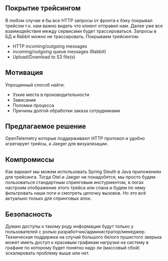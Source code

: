 ## Покрытие трейсингом

В любом случае я бы все HTTP запросы от фронта к бэку покрывал трейсом т.к. нам важно видеть что клиент отправил нам.
Далее уже все взаимодействия между сервисами будет трассироваться. Запросы в БД и Rabbit можно не трассировать.
Покрываем трейсингом: 
* HTTP incoming/outgoing messages
* incoming/outgoing queue messages (Rabbit)
* Upload/Download to S3 file(s)

## Мотивация

Упрощенный способ найти:

* Узкие места в производительности
* Зависания
* Поломки процесса
* Причины долгой обработки заказа сотрудниками

## Предлагаемое решение

OpenTelemetry которые поддерживают HTTP протокол и удобно агрегирует трейсы, а Jaeger для визуализации.

## Компромиссы

Как вариант мы можем использовать Spring Sleuth в Java приложениях для трейсинга. Тогда Otel и Jaeger не понадобятся, мы
просто будем пользоваться стандартным спринговым инстурментом, в логах настроим отображение этого трейса или спана и
будем по нему фильтровать наши логи и смотреть цепочку вызовов. Но это всё актуально только для спринговых апок.

## Безопасность

Думаю доступы к такому роду информации будут только у пользователей с ролью разработчик/администратор/менеджер.
Техническая поддержка на случай большого белого пушистого зверька может иметь доступ к красивым графикам нагрузки на
систему в графане по которому будет понятно надо ли (массовый сбой) эскалировать проблему выше или нет.

